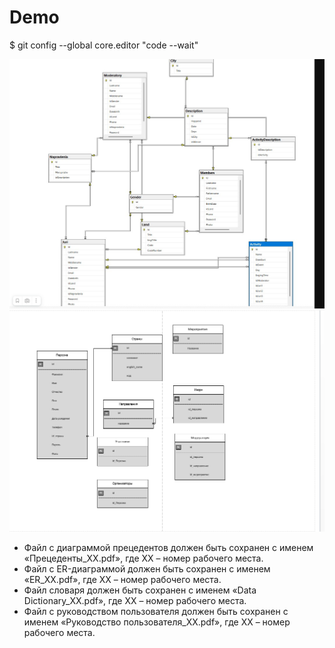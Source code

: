 # Demo

$ git config --global core.editor "code --wait"


<kbd>
  <img src="./uml/imgae_uml/66.png" />
</kbd>

<kbd>
  <img src="./uml/imgae_uml/78.png" />
</kbd>


- Файл с диаграммой прецедентов должен быть сохранен с именем «Прецеденты_XX.pdf», где ХХ – номер рабочего места.
- Файл с ER-диаграммой должен быть сохранен с именем «ER_XX.pdf», где ХХ – номер рабочего места.
- Файл словаря должен быть сохранен с именем «Data Dictionary_XX.pdf», где ХХ – номер рабочего места.
- Файл с руководством пользователя должен быть сохранен с именем «Руководство пользователя_XX.pdf», где ХХ – номер рабочего места.